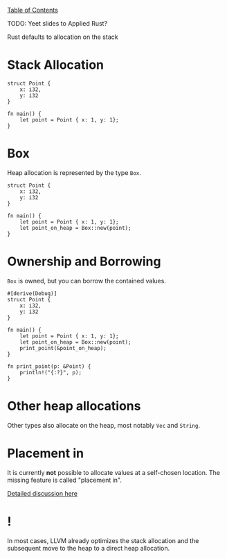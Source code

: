 [Table of Contents](./index.html)

TODO: Yeet slides to Applied Rust?

Rust defaults to allocation on the stack

Stack Allocation
================

    struct Point {
        x: i32,
        y: i32
    }

    fn main() {
        let point = Point { x: 1, y: 1};
    }

Box
===

Heap allocation is represented by the type `Box`.

    struct Point {
        x: i32,
        y: i32
    }

    fn main() {
        let point = Point { x: 1, y: 1};
        let point_on_heap = Box::new(point);
    }

Ownership and Borrowing
=======================

`Box` is owned, but you can borrow the contained values.

    #[derive(Debug)]
    struct Point {
        x: i32,
        y: i32
    }

    fn main() {
        let point = Point { x: 1, y: 1};
        let point_on_heap = Box::new(point);
        print_point(&point_on_heap);
    }

    fn print_point(p: &Point) {
        println!("{:?}", p);
    }

Other heap allocations
======================

Other types also allocate on the heap, most notably `Vec` and `String`.

Placement in
============

It is currently **not** possible to allocate values at a self-chosen
location. The missing feature is called "placement in".

[Detailed discussion
here](https://internals.rust-lang.org/t/lang-team-minutes-feature-status-report-placement-in-and-box/4646)

!
=

In most cases, LLVM already optimizes the stack allocation and the
subsequent move to the heap to a direct heap allocation.
